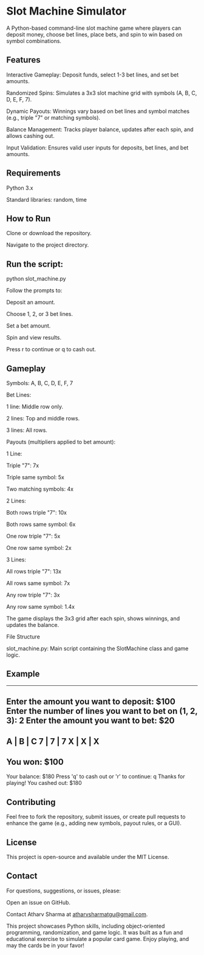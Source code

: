 # Slot Machine Simulator

A Python-based command-line slot machine game where players can deposit money, choose bet lines, place bets, and spin to win based on symbol combinations.

## Features





Interactive Gameplay: Deposit funds, select 1-3 bet lines, and set bet amounts.



Randomized Spins: Simulates a 3x3 slot machine grid with symbols (A, B, C, D, E, F, 7).



Dynamic Payouts: Winnings vary based on bet lines and symbol matches (e.g., triple "7" or matching symbols).



Balance Management: Tracks player balance, updates after each spin, and allows cashing out.



Input Validation: Ensures valid user inputs for deposits, bet lines, and bet amounts.

## Requirements





Python 3.x



Standard libraries: random, time

## How to Run





Clone or download the repository.



Navigate to the project directory.



## Run the script:

python slot_machine.py



Follow the prompts to:





Deposit an amount.



Choose 1, 2, or 3 bet lines.



Set a bet amount.



Spin and view results.



Press r to continue or q to cash out.

## Gameplay





Symbols: A, B, C, D, E, F, 7



Bet Lines:





1 line: Middle row only.



2 lines: Top and middle rows.



3 lines: All rows.



Payouts (multipliers applied to bet amount):





1 Line:





Triple "7": 7x



Triple same symbol: 5x



Two matching symbols: 4x



2 Lines:





Both rows triple "7": 10x



Both rows same symbol: 6x



One row triple "7": 5x



One row same symbol: 2x



3 Lines:





All rows triple "7": 13x



All rows same symbol: 7x



Any row triple "7": 3x



Any row same symbol: 1.4x



The game displays the 3x3 grid after each spin, shows winnings, and updates the balance.

File Structure





slot_machine.py: Main script containing the SlotMachine class and game logic.

## Example

---------------------------------
Enter the amount you want to deposit: $100
Enter the number of lines you want to bet on (1, 2, 3): 2
Enter the amount you want to bet: $20
---------------------------------
A | B | C
7 | 7 | 7
X | X | X
---------------------------------
You won: $100
---------------------------------
Your balance: $180
Press 'q' to cash out or 'r' to continue: q
Thanks for playing!
You cashed out: $180

## Contributing

Feel free to fork the repository, submit issues, or create pull requests to enhance the game (e.g., adding new symbols, payout rules, or a GUI).

## License

This project is open-source and available under the MIT License.

## Contact
For questions, suggestions, or issues, please:

Open an issue on GitHub.

Contact Atharv Sharma at atharvsharmatgu@gmail.com.

This project showcases Python skills, including object-oriented programming, randomization, and game logic. It was built as a fun and educational exercise to simulate a popular card game. Enjoy playing, and may the cards be in your favor!
